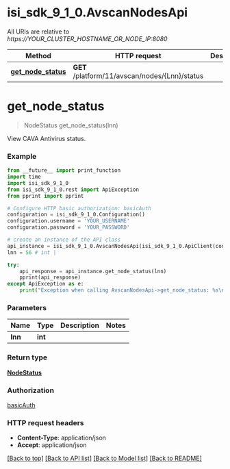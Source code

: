 # isi_sdk_9_1_0.AvscanNodesApi

All URIs are relative to *https://YOUR_CLUSTER_HOSTNAME_OR_NODE_IP:8080*

Method | HTTP request | Description
------------- | ------------- | -------------
[**get_node_status**](AvscanNodesApi.md#get_node_status) | **GET** /platform/11/avscan/nodes/{Lnn}/status | 


# **get_node_status**
> NodeStatus get_node_status(lnn)



View CAVA Antivirus status.

### Example
```python
from __future__ import print_function
import time
import isi_sdk_9_1_0
from isi_sdk_9_1_0.rest import ApiException
from pprint import pprint

# Configure HTTP basic authorization: basicAuth
configuration = isi_sdk_9_1_0.Configuration()
configuration.username = 'YOUR_USERNAME'
configuration.password = 'YOUR_PASSWORD'

# create an instance of the API class
api_instance = isi_sdk_9_1_0.AvscanNodesApi(isi_sdk_9_1_0.ApiClient(configuration))
lnn = 56 # int | 

try:
    api_response = api_instance.get_node_status(lnn)
    pprint(api_response)
except ApiException as e:
    print("Exception when calling AvscanNodesApi->get_node_status: %s\n" % e)
```

### Parameters

Name | Type | Description  | Notes
------------- | ------------- | ------------- | -------------
 **lnn** | **int**|  | 

### Return type

[**NodeStatus**](NodeStatus.md)

### Authorization

[basicAuth](../README.md#basicAuth)

### HTTP request headers

 - **Content-Type**: application/json
 - **Accept**: application/json

[[Back to top]](#) [[Back to API list]](../README.md#documentation-for-api-endpoints) [[Back to Model list]](../README.md#documentation-for-models) [[Back to README]](../README.md)

